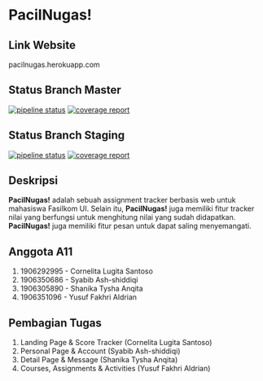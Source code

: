 # PacilNugas!

## Link Website
pacilnugas.herokuapp.com

## Status Branch Master

[![pipeline status](https://gitlab.com/a11-pacilnugas/pacilnugas/badges/master/pipeline.svg)](https://gitlab.com/a11-pacilnugas/pacilnugas/-/commits/master)
[![coverage report](https://gitlab.com/a11-pacilnugas/pacilnugas/badges/master/coverage.svg)](https://gitlab.com/a11-pacilnugas/pacilnugas/-/commits/master)

## Status Branch Staging

[![pipeline status](https://gitlab.com/a11-pacilnugas/pacilnugas/badges/staging/pipeline.svg)](https://gitlab.com/a11-pacilnugas/pacilnugas/-/commits/staging)
[![coverage report](https://gitlab.com/a11-pacilnugas/pacilnugas/badges/staging/coverage.svg)](https://gitlab.com/a11-pacilnugas/pacilnugas/-/commits/staging)

## Deskripsi

**PacilNugas!** adalah sebuah assignment tracker berbasis web untuk mahasiswa Fasilkom UI. Selain itu, **PacilNugas!** juga memiliki fitur tracker nilai yang berfungsi untuk menghitung nilai yang sudah didapatkan. **PacilNugas!** juga memiliki fitur pesan untuk dapat saling menyemangati.

## Anggota A11

1. 1906292995 - Cornelita Lugita Santoso
2. 1906350686 - Syabib Ash-shiddiqi
3. 1906305890 - Shanika Tysha Anqita
4. 1906351096 - Yusuf Fakhri Aldrian

## Pembagian Tugas

1. Landing Page & Score Tracker (Cornelita Lugita Santoso)
2. Personal Page & Account (Syabib Ash-shiddiqi)
3. Detail Page & Message (Shanika Tysha Anqita)
4. Courses, Assignments & Activities (Yusuf Fakhri Aldrian)
